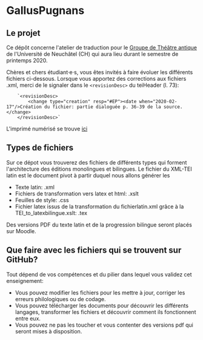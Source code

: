 # GallusPugnans

## Le projet
Ce dépôt concerne l'atelier de traduction pour le [Groupe de Théâtre antique](http://www.unine.ch/gta/) de l'Université de Neuchâtel (CH) qui aura lieu durant le semestre de printemps 2020.

Chères et chers étudiant·e·s, vous êtes invités à faire évoluer les différents fichiers ci-dessous. Lorsque vous apportez des corrections aux fichiers .xml, merci de le signaler dans le `<revisionDesc>` du teiHeader (l. 73): 

        `<revisionDesc>
            <change type="creation" resp="#EP"><date when="2020-02-17"/>Création du fichier: partie dialoguée p. 36-39 de la source.</change>
        </revisionDesc>` 

L'imprimé numérisé se trouve [ici](https://books.google.ch/books?id=8WKhxNJ_2JUC&dq=gallus+pugnans&hl=fr&source=gbs_navlinks_s)


## Types de fichiers
Sur ce dépot vous trouverez des fichiers de différents types qui forment l'architecture des éditions monolingues et bilingues. Le fichier du XML-TEI latin est le document pivot à partir duquel nous allons générer les 

* Texte latin: .xml
* Fichiers de transformation vers latex et html: .xslt
* Feuilles de style: .css
* Fichier latex issus de la transformation du fichierlatin.xml grâce à la TEI_to_latexbilingue.xslt: .tex

Des versions PDF du texte latin et de la progression bilingue seront placés sur Moodle.

## Que faire avec les fichiers qui se trouvent sur GitHub?
Tout dépend de vos compétences et du pilier dans lequel vous validez cet enseignement: 
* Vous pouvez modifier les fichiers pour les mettre à jour, corriger les erreurs philologiques ou de codage.
* Vous pouvez télécharger les documents pour découvrir les différents langages, transformer les fichiers et découvrir comment ils fonctionnent entre eux. 
* Vous pouvez ne pas les toucher et vous contenter des versions pdf qui seront mises à disposition.
